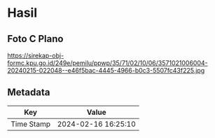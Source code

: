 # Hasil

## Foto C Plano

https://sirekap-obj-formc.kpu.go.id/249e/pemilu/ppwp/35/71/02/10/06/3571021006004-20240215-022048--e46f5bac-4445-4966-b0c3-5507fc43f225.jpg


## Metadata

| Key        | Value               |
| ---------- | ------------------- |
| Time Stamp | 2024-02-16 16:25:10 |



